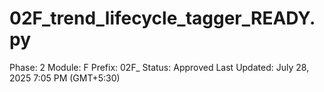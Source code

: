 # 02F_trend_lifecycle_tagger_READY.py

Phase: 2
Module: F
Prefix: 02F_
Status: Approved
Last Updated: July 28, 2025 7:05 PM (GMT+5:30)
